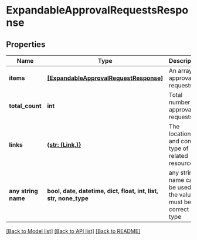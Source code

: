 # ExpandableApprovalRequestsResponse


## Properties
Name | Type | Description | Notes
------------ | ------------- | ------------- | -------------
**items** | [**[ExpandableApprovalRequestResponse]**](ExpandableApprovalRequestResponse.md) | An array of approval requests | 
**total_count** | **int** | Total number of approval requests | 
**links** | [**{str: (Link,)}**](Link.md) | The location and content type of related resources | 
**any string name** | **bool, date, datetime, dict, float, int, list, str, none_type** | any string name can be used but the value must be the correct type | [optional]

[[Back to Model list]](../README.md#documentation-for-models) [[Back to API list]](../README.md#documentation-for-api-endpoints) [[Back to README]](../README.md)


